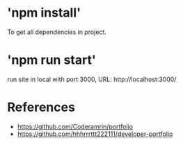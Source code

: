 # 'npm install'

To get all dependencies in project.

# 'npm run start'

run site in local with port 3000, URL: http://localhost:3000/

# References

- https://github.com/Coderamrin/portfolio
- https://github.com/hhhrrrttt222111/developer-portfolio
